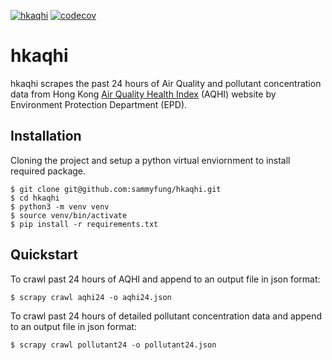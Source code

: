 [![hkaqhi](https://github.com/sammyfung/hkaqhi/actions/workflows/hkaqhi.yml/badge.svg)](https://github.com/sammyfung/hkaqhi/actions/workflows/hkaqhi.yml) [![codecov](https://codecov.io/gh/sammyfung/hkaqhi/graph/badge.svg?token=G5DVA9F2LH)](https://codecov.io/gh/sammyfung/hkaqhi)

hkaqhi
======

hkaqhi scrapes the past 24 hours of Air Quality and pollutant concentration data from Hong Kong [Air Quality Health Index](https://www.aqhi.gov.hk/en.html) (AQHI) website by Environment Protection Department (EPD).

Installation
------------

Cloning the project and setup a python virtual enviornment to install required package.
```
$ git clone git@github.com:sammyfung/hkaqhi.git
$ cd hkaqhi
$ python3 -m venv venv
$ source venv/bin/activate  
$ pip install -r requirements.txt   
```
Quickstart
--------

To crawl past 24 hours of AQHI and append to an output file in json format:
```
$ scrapy crawl aqhi24 -o aqhi24.json  
```

To crawl past 24 hours of detailed pollutant concentration data and append to an output file in json format:  
```
$ scrapy crawl pollutant24 -o pollutant24.json
```
